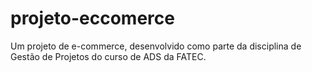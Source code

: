 # projeto-eccomerce

Um projeto de e-commerce, desenvolvido como parte da disciplina de Gestão de Projetos do curso de ADS da FATEC. 
